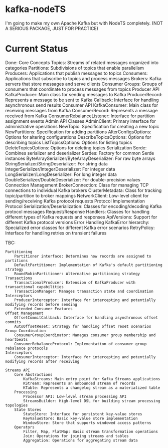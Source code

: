 # kafka-nodeTS
I'm going to make my own Apache Kafka but with NodeTS completely. (NOT A SERIOUS PACKAGE, JUST FOR PRACTICE)

# Current Status

Done:
  Core Concepts
  	Topics: Streams of related messages organized into categories
  	Partitions: Subdivisions of topics that enable parallelism
  	Producers: Applications that publish messages to topics
  	Consumers: Applications that subscribe to topics and process messages
  	Brokers: Kafka servers that store messages and serve clients
  	Consumer Groups: Groups of consumers that coordinate to process messages from topics
	Producer API
		KafkaProducer: Main class for sending messages to Kafka
		ProducerRecord: Represents a message to be sent to Kafka
		Callback: Interface for handling asynchronous send results
	Consumer API
		KafkaConsumer: Main class for receiving messages from Kafka
		ConsumerRecord: Represents a message received from Kafka
		ConsumerRebalanceListener: Interface for partition assignment events
	Admin API Classes
		AdminClient: Primary interface for administrative operations
		NewTopic: Specification for creating a new topic
		NewPartitions: Specification for adding partitions
		AlterConfigsOptions: Options for altering configurations
		DescribeTopicsOptions: Options for describing topics
		ListTopicsOptions: Options for listing topics
		DeleteTopicsOptions: Options for deleting topics
	Serialization
		Serde: Combines serializer and deserializer
		Serdes: Factory for common Serde instances
		ByteArraySerializer/ByteArrayDeserializer: For raw byte arrays
		StringSerializer/StringDeserializer: For string data
		IntegerSerializer/IntegerDeserializer: For integer data
		LongSerializer/LongDeserializer: For long integer data
		DoubleSerializer/DoubleDeserializer: For double-precision values
	Connection Management
		BrokerConnection: Class for managing TCP connections to individual Kafka brokers
		ClusterMetadata: Class for tracking topic/partition to broker mappings
		NetworkClient: Low-level client for sending/receiving Kafka protocol requests
	Protocol Implementation
		Protocol Serialization/Deserialization: Classes for encoding/decoding Kafka protocol messages
		Request/Response Handlers: Classes for handling different types of Kafka requests and responses
		ApiVersions: Support for different Kafka protocol versions
	Error Handling
		KafkaError hierarchy: Specialized error classes for different Kafka error scenarios
		RetryPolicy: Interface for handling retries on transient failures

TBC:

	
	Partitioning
		Partitioner interface: Determines how records are assigned to partitions
		DefaultPartitioner: Implementation of Kafka's default partitioning strategy
		RoundRobinPartitioner: Alternative partitioning strategy
	Transactions
		TransactionalProducer: Extension of KafkaProducer with transactional capabilities
		TransactionManager: Manages transaction state and coordination
	Interceptors
		ProducerInterceptor: Interface for intercepting and potentially modifying records before sending
		Extended Consumer Features
	Offset Management
		OffsetCommitCallback: Interface for handling asynchronous offset commits
		AutoOffsetReset: Strategy for handling offset reset scenarios
	Group Coordination
		ConsumerGroupCoordinator: Manages consumer group membership and heartbeats
		ConsumerRebalanceProtocol: Implementation of consumer group rebalance protocols
	Interceptors
		ConsumerInterceptor: Interface for intercepting and potentially modifying records after receiving
	
	Streams API
		Core Abstractions
			KafkaStreams: Main entry point for Kafka Streams applications
			KStream: Represents an unbounded stream of records
			KTable: Represents a changelog stream as a materialized table
		Processing
			Processor API: Low-level stream processing API
			StreamsBuilder: High-level DSL for building stream processing topologies
		State Stores
			StateStore: Interface for persistent key-value stores
			KeyValueStore: Basic key-value store implementation
			WindowStore: Store that supports windowed access patterns
		Operators
			Filter, Map, FlatMap: Basic stream transformation operations
			Join: Operations for joining streams and tables
			Aggregation: Operations for aggregating stream data
